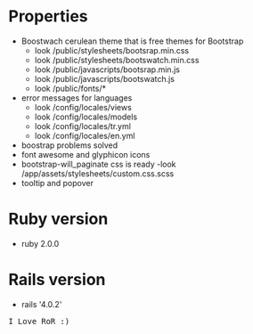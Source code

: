
# Properties 
* Boostwach cerulean theme that is free themes for Bootstrap   
  - look /public/stylesheets/bootsrap.min.css
  - look /public/stylesheets/bootswatch.min.css
  - look /public/javascripts/bootsrap.min.js
  - look /public/javascripts/bootswatch.js
  - look /public/fonts/*
* error messages  for languages 
  - look /config/locales/views
  - look /config/locales/models
  - look /config/locales/tr.yml
  - look /config/locales/en.yml
* boostrap problems solved
* font awesome and glyphicon icons 
* bootstrap-will_paginate css is ready 
  -look /app/assets/stylesheets/custom.css.scss 
* tooltip and popover

# Ruby version
* ruby 2.0.0

# Rails version
* rails '4.0.2'

<tt> I Love RoR :) </tt>
